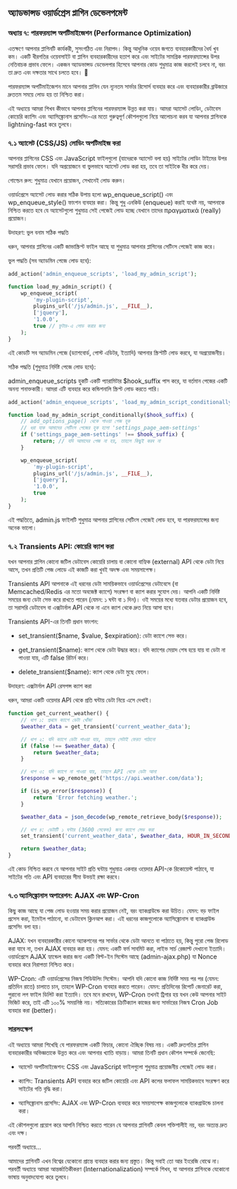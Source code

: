 অ্যাডভান্সড ওয়ার্ডপ্রেস প্লাগিন ডেভেলপমেন্ট
--------------------------------------------
### অধ্যায় ৭: পারফরম্যান্স অপটিমাইজেশন (Performance Optimization)


এতক্ষণে আপনার প্লাগিনটি কার্যকরী, সুসংগঠিত এবং নিরাপদ। কিন্তু আধুনিক ওয়েব জগতে ব্যবহারকারীদের ধৈর্য খুব কম। একটি ধীরগতির ওয়েবসাইট বা প্লাগিন ব্যবহারকারীদের হতাশ করে এবং সাইটের সামগ্রিক পারফরম্যান্সের উপর নেতিবাচক প্রভাব ফেলে। একজন অ্যাডভান্সড ডেভেলপার হিসেবে আপনার কোড শুধুমাত্র কাজ করলেই চলবে না, বরং তা দ্রুত এবং দক্ষতার সাথে চলতে হবে। 🚀

পারফরম্যান্স অপটিমাইজেশন মানে আপনার প্লাগিন যেন ন্যূনতম সার্ভার রিসোর্স ব্যবহার করে এবং ব্যবহারকারীর ব্রাউজারে দ্রুততম সময়ে লোড হয় তা নিশ্চিত করা।

এই অধ্যায়ে আমরা শিখব কীভাবে আপনার প্লাগিনের পারফরম্যান্স উন্নত করা যায়। আমরা অ্যাসেট লোডিং, ডেটাবেস কোয়েরি ক্যাশিং এবং অ্যাসিঙ্ক্রোনাস প্রসেসিং-এর মতো গুরুত্বপূর্ণ কৌশলগুলো নিয়ে আলোচনা করব যা আপনার প্লাগিনকে lightning-fast করে তুলবে।

### **৭.১ অ্যাসেট (CSS/JS) লোডিং অপটিমাইজ করা**

আপনার প্লাগিনের CSS এবং JavaScript ফাইলগুলো (যাদেরকে অ্যাসেট বলা হয়) সাইটের লোডিং টাইমের উপর সরাসরি প্রভাব ফেলে। যদি অপ্রয়োজনে বা ভুলভাবে অ্যাসেট লোড করা হয়, তবে তা সাইটকে ধীর করে দেয়।

গোল্ডেন রুল: শুধুমাত্র যেখানে প্রয়োজন, সেখানেই লোড করুন।

ওয়ার্ডপ্রেসে অ্যাসেট লোড করার সঠিক উপায় হলো wp\_enqueue\_script() এবং wp\_enqueue\_style() ফাংশন ব্যবহার করা। কিন্তু শুধু এনকিউ (enqueue) করাই যথেষ্ট নয়, আপনাকে নিশ্চিত করতে হবে যে অ্যাসেটগুলো শুধুমাত্র সেই পেজেই লোড হচ্ছে যেখানে তাদের πραγματικά (really) প্রয়োজন।

উদাহরণ: ভুল বনাম সঠিক পদ্ধতি

ধরুন, আপনার প্লাগিনের একটি জাভাস্ক্রিপ্ট ফাইল আছে যা শুধুমাত্র আপনার প্লাগিনের সেটিংস পেজেই কাজ করে।

ভুল পদ্ধতি (সব অ্যাডমিন পেজে লোড হবে):

```PHP
add_action('admin_enqueue_scripts', 'load_my_admin_script');

function load_my_admin_script() {
    wp_enqueue_script(
        'my-plugin-script',
        plugins_url('/js/admin.js', __FILE__),
        ['jquery'],
        '1.0.0',
        true // ফুটার-এ লোড করার জন্য
    );
}
```

এই কোডটি সব অ্যাডমিন পেজে (ড্যাশবোর্ড, পোস্ট এডিটর, ইত্যাদি) আপনার স্ক্রিপ্টটি লোড করবে, যা অপ্রয়োজনীয়।

সঠিক পদ্ধতি (শুধুমাত্র নির্দিষ্ট পেজে লোড হবে):

admin\_enqueue\_scripts হুকটি একটি প্যারামিটার $hook\_suffix পাস করে, যা বর্তমান পেজের একটি অনন্য শনাক্তকারী। আমরা এটি ব্যবহার করে কন্ডিশনালি স্ক্রিপ্ট লোড করতে পারি।

```PHP
add_action('admin_enqueue_scripts', 'load_my_admin_script_conditionally');

function load_my_admin_script_conditionally($hook_suffix) {
    // add_options_page() থেকে পাওয়া পেজ হুক
    // ধরা যাক আমাদের সেটিংস পেজের হুক হলো 'settings_page_aem-settings'
    if ('settings_page_aem-settings' !== $hook_suffix) {
        return; // যদি আমাদের পেজ না হয়, তাহলে কিছুই করব না
    }

    wp_enqueue_script(
        'my-plugin-script',
        plugins_url('/js/admin.js', __FILE__),
        ['jquery'],
        '1.0.0',
        true
    );
}
```

এই পদ্ধতিতে, admin.js ফাইলটি শুধুমাত্র আপনার প্লাগিনের সেটিংস পেজেই লোড হবে, যা পারফরম্যান্সের জন্য অনেক ভালো।

### **৭.২ Transients API: কোয়েরি ক্যাশ করা**

যখন আপনার প্লাগিন কোনো জটিল ডেটাবেস কোয়েরি চালায় বা কোনো বাহ্যিক (external) API থেকে ডেটা নিয়ে আসে, তখন প্রতিটি পেজ লোডে এই কাজটি করা খুবই অদক্ষ এবং সময়সাপেক্ষ।

Transients API আপনাকে এই ধরনের ডেটা সাময়িকভাবে ওয়ার্ডপ্রেসের ডেটাবেসে (বা Memcached/Redis এর মতো অবজেক্ট ক্যাশে) সংরক্ষণ বা ক্যাশ করার সুযোগ দেয়। আপনি একটি নির্দিষ্ট সময়ের জন্য ডেটা সেভ করে রাখতে পারেন (যেমন: ১ ঘন্টা বা ১ দিন)। ওই সময়ের মধ্যে যতবার ডেটার প্রয়োজন হবে, তা সরাসরি ডেটাবেস বা এক্সটার্নাল API থেকে না এনে ক্যাশ থেকে দ্রুত নিয়ে আসা হবে।

Transients API-এর তিনটি প্রধান ফাংশন:

*   set\_transient($name, $value, $expiration): ডেটা ক্যাশে সেভ করে।

*   get\_transient($name): ক্যাশ থেকে ডেটা উদ্ধার করে। যদি ক্যাশের মেয়াদ শেষ হয়ে যায় বা ডেটা না পাওয়া যায়, এটি false রিটার্ন করে।

*   delete\_transient($name): ক্যাশ থেকে ডেটা মুছে ফেলে।


উদাহরণ: এক্সটার্নাল API রেসপন্স ক্যাশ করা

ধরুন, আমরা একটি ওয়েদার API থেকে প্রতি ঘন্টায় ডেটা নিয়ে এসে দেখাই।

```PHP
function get_current_weather() {
    // ধাপ ১: প্রথমে ক্যাশে ডেটা খোঁজা
    $weather_data = get_transient('current_weather_data');

    // ধাপ ২: যদি ক্যাশে ডেটা পাওয়া যায়, তাহলে সেটাই ফেরত পাঠানো
    if (false !== $weather_data) {
        return $weather_data;
    }

    // ধাপ ৩: যদি ক্যাশে না পাওয়া যায়, তাহলে API থেকে ডেটা আনা
    $response = wp_remote_get('https://api.weather.com/data');

    if (is_wp_error($response)) {
        return 'Error fetching weather.';
    }

    $weather_data = json_decode(wp_remote_retrieve_body($response));

    // ধাপ ৪: ডেটাটি ১ ঘন্টার (3600 সেকেন্ড) জন্য ক্যাশে সেভ করা
    set_transient('current_weather_data', $weather_data, HOUR_IN_SECONDS);

    return $weather_data;
}
```

এই কোড নিশ্চিত করবে যে আপনার সাইট প্রতি ঘন্টায় শুধুমাত্র একবার ওয়েদার API-কে রিকোয়েস্ট পাঠাবে, যা সাইটের গতি এবং API ব্যবহারের সীমা উভয়ই রক্ষা করবে।

### **৭.৩ অ্যাসিঙ্ক্রোনাস অপারেশন: AJAX এবং WP-Cron**

কিছু কাজ আছে যা পেজ লোড হওয়ার সময় করার প্রয়োজন নেই, বরং ব্যাকগ্রাউন্ডে করা উচিত। যেমন: বড় ফাইল প্রসেস করা, ইমেইল পাঠানো, বা ডেটাবেস ক্লিনআপ করা। এই ধরনের কাজগুলোকে অ্যাসিঙ্ক্রোনাস বা ব্যাকগ্রাউন্ড প্রসেসিং বলা হয়।

AJAX: যখন ব্যবহারকারীর কোনো অ্যাকশনের পর সার্ভার থেকে ডেটা আনতে বা পাঠাতে হয়, কিন্তু পুরো পেজ রিলোড করা যাবে না, তখন AJAX ব্যবহার করা হয়। যেমন: একটি ফর্ম সাবমিট করা, লাইভ সার্চ রেজাল্ট দেখানো ইত্যাদি। ওয়ার্ডপ্রেসে AJAX হ্যান্ডেল করার জন্য একটি বিল্ট-ইন সিস্টেম আছে (admin-ajax.php) যা Nonce ব্যবহার করে নিরাপত্তা নিশ্চিত করে।

WP-Cron: এটি ওয়ার্ডপ্রেসের নিজস্ব শিডিউলিং সিস্টেম। আপনি যদি কোনো কাজ নির্দিষ্ট সময় পর পর (যেমন: প্রতিদিন রাতে) চালাতে চান, তাহলে WP-Cron ব্যবহার করতে পারেন। যেমন: প্রতিদিনের রিপোর্ট জেনারেট করা, পুরানো লগ ফাইল ডিলিট করা ইত্যাদি। তবে মনে রাখবেন, WP-Cron তখনই ট্রিগার হয় যখন কেউ আপনার সাইট ভিজিট করে, তাই এটি ১০০% সময়নিষ্ঠ নয়। সত্যিকারের ক্রিটিক্যাল কাজের জন্য সার্ভারের নিজস্ব Cron Job ব্যবহার করা (better)।

### সারসংক্ষেপ

এই অধ্যায়ে আমরা শিখেছি যে পারফরম্যান্স একটি ফিচার, কোনো ঐচ্ছিক বিষয় নয়। একটি দ্রুতগতির প্লাগিন ব্যবহারকারীর অভিজ্ঞতাকে উন্নত করে এবং আপনার খ্যাতি বাড়ায়। আমরা তিনটি প্রধান কৌশল সম্পর্কে জেনেছি:

*   অ্যাসেট অপটিমাইজেশন: CSS এবং JavaScript ফাইলগুলো শুধুমাত্র প্রয়োজনীয় পেজেই লোড করা।

*   ক্যাশিং: Transients API ব্যবহার করে জটিল কোয়েরি এবং API কলের ফলাফল সাময়িকভাবে সংরক্ষণ করে সাইটের গতি বৃদ্ধি করা।

*   অ্যাসিঙ্ক্রোনাস প্রসেসিং: AJAX এবং WP-Cron ব্যবহার করে সময়সাপেক্ষ কাজগুলোকে ব্যাকগ্রাউন্ডে চালনা করা।


এই কৌশলগুলো প্রয়োগ করে আপনি নিশ্চিত করতে পারেন যে আপনার প্লাগিনটি কেবল শক্তিশালীই নয়, বরং অত্যন্ত দ্রুত এবং দক্ষ।

পরবর্তী অধ্যায়ে...

আমাদের প্লাগিনটি এখন বিশ্বের যেকোনো প্রান্তে ব্যবহার করার জন্য প্রস্তুত। কিন্তু সবাই তো আর ইংরেজি বোঝে না। পরবর্তী অধ্যায়ে আমরা আন্তর্জাতিকীকরণ (Internationalization) সম্পর্কে শিখব, যা আপনার প্লাগিনকে যেকোনো ভাষায় অনুবাদযোগ্য করে তুলবে।